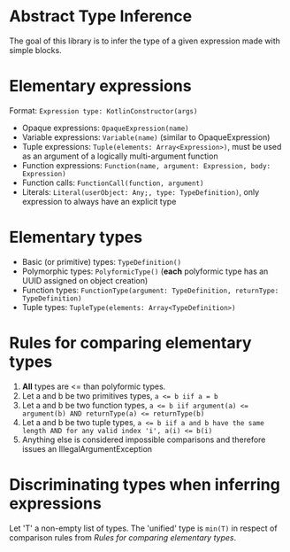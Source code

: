 Abstract Type Inference
=======================

The goal of this library is to infer the type of a given expression made with simple blocks.

Elementary expressions
======================
Format: ```Expression type: KotlinConstructor(args)```

* Opaque expressions: ```OpaqueExpression(name)```
* Variable expressions: ```Variable(name)``` (similar to OpaqueExpression)
* Tuple expressions: ```Tuple(elements: Array<Expression>)```, must be used as an argument of a logically multi-argument function
* Function expressions: ```Function(name, argument: Expression, body: Expression)```
* Function calls: ```FunctionCall(function, argument)```
* Literals: ```Literal(userObject: Any;, type: TypeDefinition)```, only expression to always have an explicit type

Elementary types
================
* Basic (or primitive) types: ```TypeDefinition()```
* Polymorphic types: ```PolyformicType()``` (**each** polyformic type has an UUID assigned on object creation)
* Function types: ```FunctionType(argument: TypeDefinition, returnType: TypeDefinition)```
* Tuple types: ```TupleType(elements: Array<TypeDefinition>)```

Rules for comparing elementary types
====================================
1. **All** types are <= than polyformic types.
2. Let a and b be two primitives types, ```a <= b iif a = b```
3. Let a and b be two function types, ```a <= b iif argument(a) <= argument(b) AND returnType(a) <= returnType(b)```
4. Let a and b be two tuple types, ```a <= b iif a and b have the same length AND for any valid index 'i', a(i) <= b(i)```
5. Anything else is considered impossible comparisons and therefore issues an IllegalArgumentException

Discriminating types when inferring expressions
===============================================
Let 'T' a non-empty list of types. The 'unified' type is ```min(T)``` in respect of comparison rules from *Rules for comparing elementary types*.